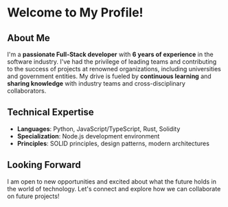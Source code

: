# Welcome to My Profile!

## About Me
I'm a **passionate Full-Stack developer** with **6 years of experience** in the software industry. I've had the privilege of leading teams and contributing to the success of projects at renowned organizations, including universities and government entities. My drive is fueled by **continuous learning** and **sharing knowledge** with industry teams and cross-disciplinary collaborators.

## Technical Expertise
- **Languages**: Python, JavaScript/TypeScript, Rust, Solidity
- **Specialization**: Node.js development environment
- **Principles**: SOLID principles, design patterns, modern architectures

## Looking Forward
I am open to new opportunities and excited about what the future holds in the world of technology. Let's connect and explore how we can collaborate on future projects!
